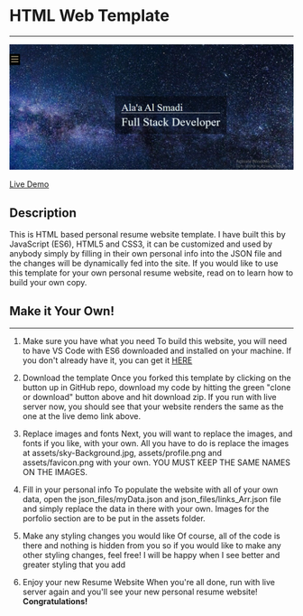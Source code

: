# HTML Web Template
-----

![image](./assets/live_background.png)

[Live Demo](https://alaan-smadi.github.io/portfolio/)

## Description
This is HTML based personal resume website template. I have built this by JavaScript (ES6), HTML5 and CSS3, it can be customized and used by anybody simply by filling in their own personal info into the JSON file and the changes will be dynamically fed into the site. If you would like to use this template for your own personal resume website, read on to learn how to build your own copy.

## Make it Your Own!
------------------------------
1. Make sure you have what you need
To build this website, you will need to have VS Code with ES6 downloaded and installed on your machine. If you don't already have it, you can get it [HERE](https://code.visualstudio.com/download)

2. Download the template
Once you forked this template by clicking on the button up in GitHub repo, download my code by hitting the green "clone or download" button above and hit download zip. If you run with live server now, you should see that your website renders the same as the one at the live demo link above.

3. Replace images and fonts
Next, you will want to replace the images, and fonts if you like, with your own. All you have to do is replace the images at assets/sky-Background.jpg, assets/profile.png and assets/favicon.png with your own. YOU MUST KEEP THE SAME NAMES ON THE IMAGES.

4. Fill in your personal info
To populate the website with all of your own data, open the json_files/myData.json and json_files/links_Arr.json file and simply replace the data in there with your own. Images for the porfolio section are to be put in the assets folder.

5. Make any styling changes you would like
Of course, all of the code is there and nothing is hidden from you so if you would like to make any other styling changes, feel free! 
I will be happy when I see better and greater styling that you add

6. Enjoy your new Resume Website
When you're all done, run with live server again and you'll see your new personal resume website! 
**Congratulations!**

